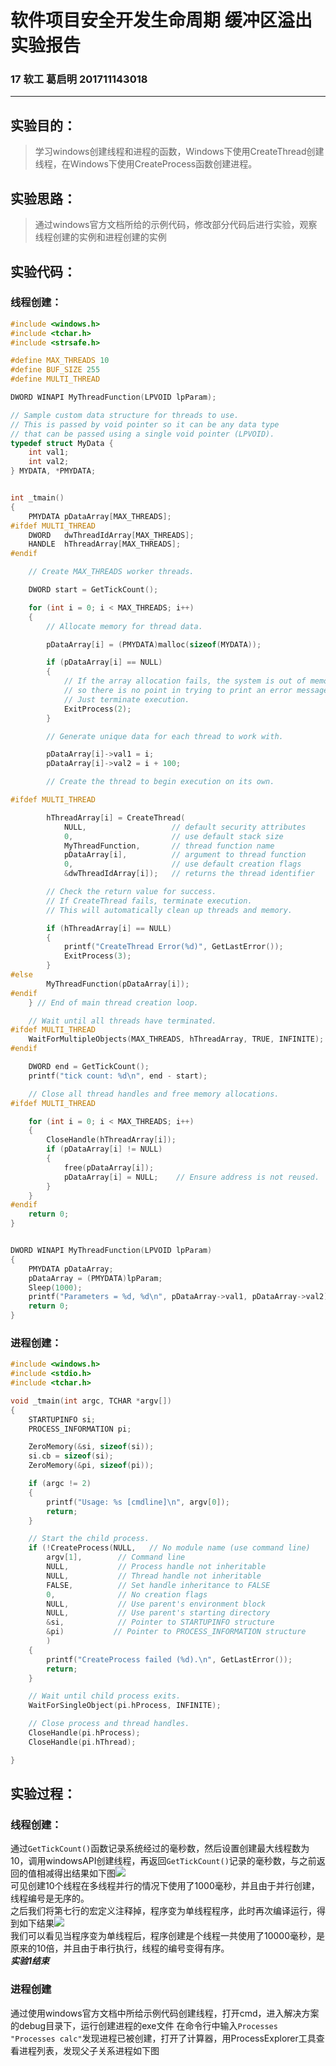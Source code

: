 # 软件项目安全开发生命周期 缓冲区溢出实验报告
### 17 软工 葛启明 201711143018
***
## 实验目的：
> 学习windows创建线程和进程的函数，Windows下使用CreateThread创建线程，在Windows下使用CreateProcess函数创建进程。
## 实验思路：
> 通过windows官方文档所给的示例代码，修改部分代码后进行实验，观察线程创建的实例和进程创建的实例
## 实验代码：
### 线程创建：
``` C
#include <windows.h>
#include <tchar.h>
#include <strsafe.h>

#define MAX_THREADS 10
#define BUF_SIZE 255
#define MULTI_THREAD

DWORD WINAPI MyThreadFunction(LPVOID lpParam);

// Sample custom data structure for threads to use.
// This is passed by void pointer so it can be any data type
// that can be passed using a single void pointer (LPVOID).
typedef struct MyData {
	int val1;
	int val2;
} MYDATA, *PMYDATA;


int _tmain()
{
	PMYDATA pDataArray[MAX_THREADS];
#ifdef MULTI_THREAD
	DWORD   dwThreadIdArray[MAX_THREADS];
	HANDLE  hThreadArray[MAX_THREADS];
#endif

	// Create MAX_THREADS worker threads.

	DWORD start = GetTickCount();

	for (int i = 0; i < MAX_THREADS; i++)
	{
		// Allocate memory for thread data.

		pDataArray[i] = (PMYDATA)malloc(sizeof(MYDATA));

		if (pDataArray[i] == NULL)
		{
			// If the array allocation fails, the system is out of memory
			// so there is no point in trying to print an error message.
			// Just terminate execution.
			ExitProcess(2);
		}

		// Generate unique data for each thread to work with.

		pDataArray[i]->val1 = i;
		pDataArray[i]->val2 = i + 100;

		// Create the thread to begin execution on its own.

#ifdef MULTI_THREAD

		hThreadArray[i] = CreateThread(
			NULL,                   // default security attributes
			0,                      // use default stack size  
			MyThreadFunction,       // thread function name
			pDataArray[i],          // argument to thread function 
			0,                      // use default creation flags 
			&dwThreadIdArray[i]);   // returns the thread identifier 

		// Check the return value for success.
		// If CreateThread fails, terminate execution. 
		// This will automatically clean up threads and memory. 

		if (hThreadArray[i] == NULL)
		{
			printf("CreateThread Error(%d)", GetLastError());
			ExitProcess(3);
		}
#else
		MyThreadFunction(pDataArray[i]);
#endif
	} // End of main thread creation loop.

	// Wait until all threads have terminated.
#ifdef MULTI_THREAD
	WaitForMultipleObjects(MAX_THREADS, hThreadArray, TRUE, INFINITE);
#endif

	DWORD end = GetTickCount();
	printf("tick count: %d\n", end - start);

	// Close all thread handles and free memory allocations.
#ifdef MULTI_THREAD

	for (int i = 0; i < MAX_THREADS; i++)
	{
		CloseHandle(hThreadArray[i]);
		if (pDataArray[i] != NULL)
		{
			free(pDataArray[i]);
			pDataArray[i] = NULL;    // Ensure address is not reused.
		}
	}
#endif
	return 0;
}


DWORD WINAPI MyThreadFunction(LPVOID lpParam)
{
	PMYDATA pDataArray;
	pDataArray = (PMYDATA)lpParam;
	Sleep(1000);
	printf("Parameters = %d, %d\n", pDataArray->val1, pDataArray->val2);
	return 0;
}
```
### 进程创建：
``` c
#include <windows.h>
#include <stdio.h>
#include <tchar.h>

void _tmain(int argc, TCHAR *argv[])
{
	STARTUPINFO si;
	PROCESS_INFORMATION pi;

	ZeroMemory(&si, sizeof(si));
	si.cb = sizeof(si);
	ZeroMemory(&pi, sizeof(pi));

	if (argc != 2)
	{
		printf("Usage: %s [cmdline]\n", argv[0]);
		return;
	}

	// Start the child process. 
	if (!CreateProcess(NULL,   // No module name (use command line)
		argv[1],        // Command line
		NULL,           // Process handle not inheritable
		NULL,           // Thread handle not inheritable
		FALSE,          // Set handle inheritance to FALSE
		0,              // No creation flags
		NULL,           // Use parent's environment block
		NULL,           // Use parent's starting directory 
		&si,            // Pointer to STARTUPINFO structure
		&pi)           // Pointer to PROCESS_INFORMATION structure
		)
	{
		printf("CreateProcess failed (%d).\n", GetLastError());
		return;
	}

	// Wait until child process exits.
	WaitForSingleObject(pi.hProcess, INFINITE);

	// Close process and thread handles. 
	CloseHandle(pi.hProcess);
	CloseHandle(pi.hThread);

}
```

## 实验过程：
### 线程创建：
通过`GetTickCount()`函数记录系统经过的毫秒数，然后设置创建最大线程数为10，调用windowsAPI创建线程，再返回`GetTickCount()`记录的毫秒数，与之前返回的值相减得出结果如下图<img src='img\1.png'>  
可见创建10个线程在多线程并行的情况下使用了1000毫秒，并且由于并行创建，线程编号是无序的。  
之后我们将第七行的宏定义注释掉，程序变为单线程程序，此时再次编译运行，得到如下结果<img src='img\2.png'>  
我们可以看见当程序变为单线程后，程序创建是个线程一共使用了10000毫秒，是原来的10倍，并且由于串行执行，线程的编号变得有序。  
***实验1结束***

### 进程创建
通过使用windows官方文档中所给示例代码创建线程，打开cmd，进入解决方案的debug目录下，运行创建进程的exe文件
在命令行中输入`Processes "Processes calc"`发现进程已被创建，打开了计算器，用ProcessExplorer工具查看进程列表，发现父子关系进程如下图